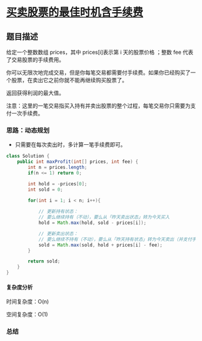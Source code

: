 # [买卖股票的最佳时机含手续费](买卖股票的最佳时机含手续费"[题目地址](https://leetcode.cn/problems/best-time-to-buy-and-sell-stock-with-transaction-fee/description/)")

## 题目描述
给定一个整数数组 prices，其中 prices[i]表示第 i 天的股票价格 ；整数 fee 代表了交易股票的手续费用。

你可以无限次地完成交易，但是你每笔交易都需要付手续费。如果你已经购买了一个股票，在卖出它之前你就不能再继续购买股票了。

返回获得利润的最大值。

注意：这里的一笔交易指买入持有并卖出股票的整个过程，每笔交易你只需要为支付一次手续费。

### 思路：动态规划

- 只需要在每次卖出时，多计算一笔手续费即可。

```java
class Solution {
    public int maxProfit(int[] prices, int fee) {
        int n = prices.length;
        if(n <= 1) return 0;

        int hold = -prices[0];
        int sold = 0;

        for(int i = 1; i < n; i++){
            
            // 更新持有状态：
            // 要么继续持有（不动），要么从「昨天卖出状态」转为今天买入
            hold = Math.max(hold, sold - prices[i]);

            // 更新卖出状态：
            // 要么继续不持有（不动），要么从「昨天持有状态」转为今天卖出（并支付手续费）
            sold = Math.max(sold, hold + prices[i] - fee);
        }

        return sold;
    }
}
```

#### 复杂度分析
时间复杂度：O(n)

空间复杂度：O(1)

### 总结
